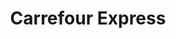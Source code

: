 ---
title: "Carrefour Express"
url: /madrid/carrefour-express-calle-de-san-bernardo/
shop: supermercado
---